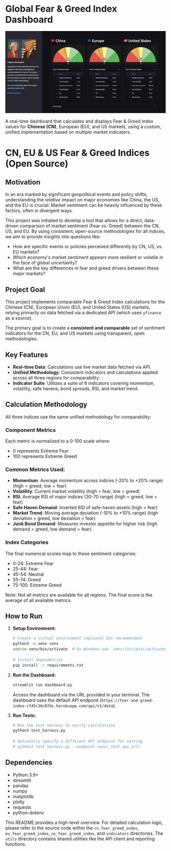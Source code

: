 # Global Fear & Greed Index Dashboard

![Dashboard Screenshot](static/img/screenshot_01.jpg)

A real-time dashboard that calculates and displays Fear & Greed Index values for **Chinese (CN)**, European (EU), and US markets, using a custom, unified implementation based on multiple market indicators.

# CN, EU & US Fear & Greed Indices (Open Source)

## Motivation

In an era marked by significant geopolitical events and policy shifts, understanding the *relative* impact on major economies like China, the US, and the EU is crucial. Market sentiment can be heavily influenced by these factors, often in divergent ways.

This project was initiated to develop a tool that allows for a direct, data-driven comparison of market sentiment (Fear vs. Greed) between the CN, US, and EU. By using consistent, open-source methodologies for all indices, we aim to provide insights into questions like:

*   How are specific events or policies perceived differently by CN, US, vs. EU markets?
*   Which economy\'s market sentiment appears more resilient or volatile in the face of global uncertainty?
*   What are the key differences in fear and greed drivers between these major markets?

## Project Goal

This project implements comparable Fear & Greed Index calculations for the Chinese (CN), European Union (EU), and United States (US) markets, relying primarily on data fetched via a dedicated API (which uses `yfinance` as a source).

The primary goal is to create a **consistent and comparable** set of sentiment indicators for the CN, EU, and US markets using transparent, open methodologies.

## Key Features

- **Real-time Data**: Calculations use live market data fetched via API.
- **Unified Methodology**: Consistent indicators and calculations applied across all three regions for comparability.
- **Indicator Suite**: Utilizes a suite of 6 indicators covering momentum, volatility, safe havens, bond spreads, RSI, and market trend.

## Calculation Methodology

All three indices use the same unified methodology for comparability:

### Component Metrics
Each metric is normalized to a 0-100 scale where:
- 0 represents Extreme Fear
- 100 represents Extreme Greed

### Common Metrics Used:
- **Momentum**: Average momentum across indices (-20% to +20% range) (high = greed, low = fear)
- **Volatility**: Current market volatility (high = fear, low = greed)
- **RSI**: Average RSI of major indices (30-70 range) (high = greed, low = fear)
- **Safe Haven Demand**: Inverted RSI of safe-haven assets (high = fear)
- **Market Trend**: Moving average deviation (-10% to +10% range) (high deviation = greed, low deviation = fear)
- **Junk Bond Demand**: Measures investor appetite for higher risk (high demand = greed, low demand = fear).

### Index Categories
The final numerical scores map to these sentiment categories:
- 0-24: Extreme Fear
- 25-44: Fear
- 45-54: Neutral
- 55-74: Greed
- 75-100: Extreme Greed

Note: Not all metrics are available for all regions. The final score is the average of all available metrics.

## How to Run

1.  **Setup Environment:**
    ```bash
    # Create a virtual environment (optional but recommended)
    python3 -m venv venv
    source venv/bin/activate  # On Windows use `venv\\Scripts\\activate`

    # Install dependencies
    pip install -r requirements.txt
    ```

2.  **Run the Dashboard:**
    ```bash
    streamlit run dashboard.py
    ```
    Access the dashboard via the URL provided in your terminal. The dashboard uses the default API endpoint (`https://fear-and-greed-index-cf45c36c07dc.herokuapp.com/api/v1/data`).

3.  **Run Tests:**
    ```bash
    # Run the test harness to verify calculations
    python3 test_harness.py

    # Optionally specify a different API endpoint for testing
    # python3 test_harness.py --endpoint <your_test_api_url>
    ```

## Dependencies

- Python 3.9+
- streamlit
- pandas
- numpy
- matplotlib
- plotly
- requests
- python-dotenv

This README provides a high-level overview. For detailed calculation logic, please refer to the source code within the `cn_fear_greed_index`, `eu_fear_greed_index`, `us_fear_greed_index`, and `indicators` directories. The `utils` directory contains shared utilities like the API client and reporting functions. 